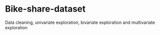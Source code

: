 # Bike-share-dataset

Data cleaning, univariate exploration, bivariate exploration and multivariate exploration
